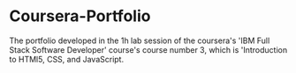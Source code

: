# Coursera-Portfolio
The portfolio developed in the 1h lab session of the coursera's 'IBM Full Stack Software Developer' course's course number 3, which is 'Introduction to HTMl5, CSS, and JavaScript. 
